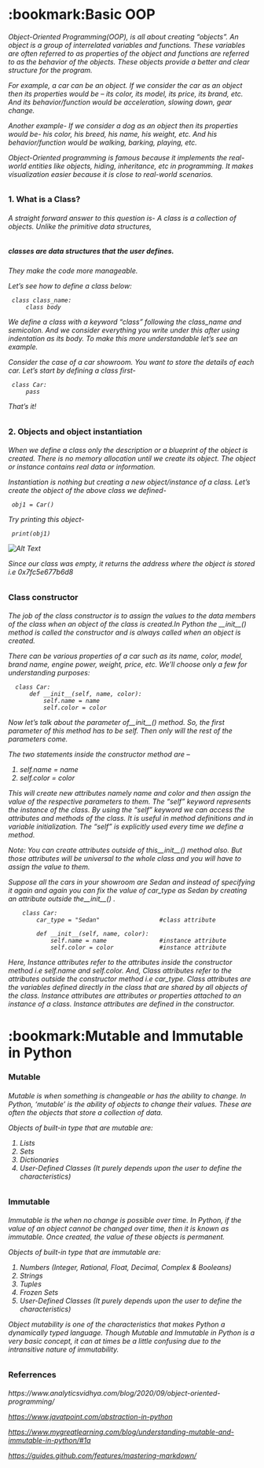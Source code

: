 <h1>:bookmark:Basic OOP
<h6>Object-Oriented Programming(OOP), is all about creating “objects”. An object is a group of interrelated variables and functions. These variables are often referred to as properties of the object and functions are referred to as the behavior of the objects. These objects provide a better and clear structure for the program.

For example, a car can be an object. If we consider the car as an object then its properties would be – its color, its model, its price, its brand, etc. And its behavior/function would be acceleration, slowing down, gear change.

Another example- If we consider a dog as an object then its properties would be- his color, his breed, his name, his weight, etc. And his behavior/function would be walking, barking, playing, etc.

Object-Oriented programming is famous because it implements the real-world entities like objects, hiding, inheritance, etc in programming. It makes visualization easier because it is close to real-world scenarios.

<h3>1. What is a Class?  
<h6>A straight forward answer to this question is- A class is a collection of objects.  Unlike the primitive data structures, <h5>classes are data structures that the user defines. <h6>They make the code more manageable. 

Let’s see how to define a class below:
  
     class class_name:
         class body

We define a class with a keyword “class” following the class_name and semicolon. And we consider everything you write under this after using indentation as its body. To make this more understandable let’s see an example.

Consider the case of a car showroom. You want to store the details of each car. Let’s start by defining a class first-

     class Car:
         pass
  
That’s it!  
  
<h3>2. Objects and object instantiation
  
<h6>When we define a class only the description or a blueprint of the object is created. There is no memory allocation until we create its object. The object or instance contains real data or information.

Instantiation is nothing but creating a new object/instance of a class. Let’s create the object of the above class we defined-
  
     obj1 = Car()
  
Try printing this object-

     print(obj1)
  
![Alt Text](https://cdn.analyticsvidhya.com/wp-content/uploads/2020/08/a1.png)

Since our class was empty, it returns the address where the object is stored i.e 0x7fc5e677b6d8
  
<h3>Class constructor
<h6>The job of the class constructor is to assign the values to the data members of the class when an object of the class is created.In Python the __init__() method is called the constructor and is always called when an object is created.
  
There can be various properties of a car such as its name, color, model, brand name, engine power, weight, price, etc. We’ll choose only a few for understanding purposes:
  
      class Car:
          def __init__(self, name, color):
              self.name = name
              self.color = color 
  
Now let’s talk about the parameter of__init__() method. So, the first parameter of this method has to be self. Then only will the rest of the parameters come.  

The two statements inside the constructor method are –

1. self.name = name
2. self.color = color
  
This will create new attributes namely name and color and then assign the value of the respective parameters to them. The “self” keyword represents the instance of the class. By using the “self” keyword we can access the attributes and methods of the class. It is useful in method definitions and in variable initialization. The “self” is explicitly used every time we define a method.

Note: You can create attributes outside of this__init__() method also. But those attributes will be universal to the whole class and you will have to assign the value to them.

Suppose all the cars in your showroom are Sedan and instead of specifying it again and again you can fix the value of car_type as Sedan by creating an attribute outside the__init__() .  
  
        class Car:
            car_type = "Sedan"                 #class attribute
            
            def __init__(self, name, color):
                self.name = name               #instance attribute   
                self.color = color             #instance attribute  
  
Here, Instance attributes refer to the attributes inside the constructor method i.e self.name and self.color. And, Class attributes refer to the attributes outside the constructor method i.e car_type.  Class attributes are the variables defined directly in the class that are shared by all objects of the class. Instance attributes are attributes or properties attached to an instance of a class. Instance attributes are defined in the constructor.
 
  
<h1>:bookmark:Mutable and Immutable in Python
<h3>Mutable
<h6>Mutable is when something is changeable or has the ability to change. In Python, ‘mutable’ is the ability of objects to change their values. These are often the objects that store a collection of data.
  
Objects of built-in type that are mutable are:

  1. Lists
  2. Sets
  3. Dictionaries
  4. User-Defined Classes (It purely depends upon the user to define the characteristics)  
  
<h3>Immutable
<h6>Immutable is the when no change is possible over time. In Python, if the value of an object cannot be changed over time, then it is known as immutable. Once created, the value of these objects is permanent.
  
Objects of built-in type that are immutable are:

  1. Numbers (Integer, Rational, Float, Decimal, Complex & Booleans)
  2. Strings
  3. Tuples
  4. Frozen Sets
  5. User-Defined Classes (It purely depends upon the user to define the characteristics)

Object mutability is one of the characteristics that makes Python a dynamically typed language. Though Mutable and Immutable in Python is a very basic concept, it can at times be a little confusing due to the intransitive nature of immutability.  
  
  
  
<h3>Referrences

<h6>https://www.analyticsvidhya.com/blog/2020/09/object-oriented-programming/

  https://www.javatpoint.com/abstraction-in-python
  
  https://www.mygreatlearning.com/blog/understanding-mutable-and-immutable-in-python/#1a
  
  https://guides.github.com/features/mastering-markdown/
  
  

